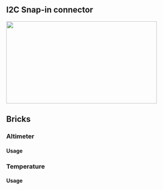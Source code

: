 ## I2C Snap-in connector


<img style="width:400px; height:218px" src="../img/i2c_channels.jpeg">

## Bricks


### Altimeter

#### Usage


### Temperature

#### Usage




